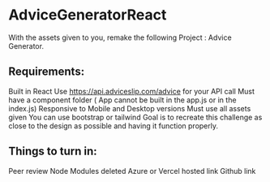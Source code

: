# AdviceGeneratorReact
With the assets given to you, remake the following Project : Advice Generator.

## Requirements:

Built in React
Use https://api.adviceslip.com/advice for your API call
Must have a component folder ( App cannot be built in the app.js or in the index.js)
Responsive to Mobile and Desktop versions
Must use all assets given
You can use bootstrap or tailwind
Goal is to recreate this challenge as close to the design as possible and having it function properly.


## Things to turn in:

Peer review
Node Modules deleted
Azure or Vercel hosted link
Github link
